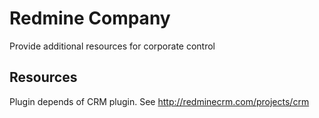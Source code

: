 Redmine Company
===============

Provide additional resources for corporate control

Resources
---------

Plugin depends of CRM plugin. See http://redminecrm.com/projects/crm
